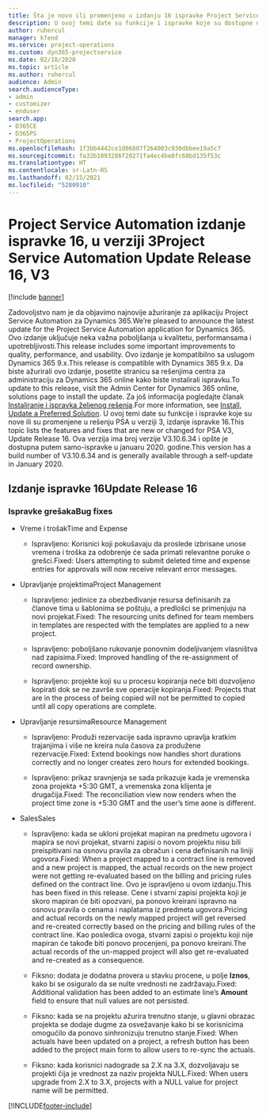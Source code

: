```yaml
---
title: Šta je novo ili promenjeno u izdanju 16 ispravke Project Service Automation verzije 3
description: U ovoj temi date su funkcije i ispravke koje su dostupne u izdanju 16 ispravke za Project Service Automation verzije 3.
author: ruhercul
manager: kfend
ms.service: project-operations
ms.custom: dyn365-projectservice
ms.date: 02/18/2020
ms.topic: article
ms.author: ruhercul
audience: Admin
search.audienceType:
- admin
- customizer
- enduser
search.app:
- D365CE
- D365PS
- ProjectOperations
ms.openlocfilehash: 1f3bb4442ce1d06807f264003c930dbbee19a5c7
ms.sourcegitcommit: fa32b1893286f20271fa4ec4be8fc68bd135f53c
ms.translationtype: HT
ms.contentlocale: sr-Latn-RS
ms.lasthandoff: 02/15/2021
ms.locfileid: "5280910"
---
```

# <a name="project-service-automation-update-release-16-v3"></a><span data-ttu-id="cec9e-103">Project Service Automation izdanje ispravke 16, u verziji 3</span><span class="sxs-lookup"><span data-stu-id="cec9e-103">Project Service Automation Update Release 16, V3</span></span>

[!include [banner](../includes/psa-now-project-operations.md)]

<span data-ttu-id="cec9e-104">Zadovoljstvo nam je da objavimo najnovije ažuriranje za aplikaciju Project Service Automation za Dynamics 365.</span><span class="sxs-lookup"><span data-stu-id="cec9e-104">We’re pleased to announce the latest update for the Project Service Automation application for Dynamics 365.</span></span> <span data-ttu-id="cec9e-105">Ovo izdanje uključuje neka važna poboljšanja u kvalitetu, performansama i upotrebljivosti.</span><span class="sxs-lookup"><span data-stu-id="cec9e-105">This release includes some important improvements to quality, performance, and usability.</span></span>  <span data-ttu-id="cec9e-106">Ovo izdanje je kompatibilno sa uslugom Dynamics 365 9.x.</span><span class="sxs-lookup"><span data-stu-id="cec9e-106">This release is compatible with Dynamics 365 9.x.</span></span> <span data-ttu-id="cec9e-107">Da biste ažurirali ovo izdanje, posetite stranicu sa rešenjima centra za administraciju za Dynamics 365 online kako biste instalirali ispravku.</span><span class="sxs-lookup"><span data-stu-id="cec9e-107">To update to this release, visit the Admin Center for Dynamics 365 online, solutions page to install the update.</span></span> <span data-ttu-id="cec9e-108">Za još informacija pogledajte članak [Instaliranje i ispravka željenog rešenja](https://docs.microsoft.com/dynamics365/project-service/upgrade-psa-home-page).</span><span class="sxs-lookup"><span data-stu-id="cec9e-108">For more information, see [Install, Update a Preferred Solution](https://docs.microsoft.com/dynamics365/project-service/upgrade-psa-home-page).</span></span>
<span data-ttu-id="cec9e-109">U ovoj temi date su funkcije i ispravke koje su nove ili su promenjene u rešenju PSA u verziji 3, izdanje ispravke 16.</span><span class="sxs-lookup"><span data-stu-id="cec9e-109">This topic lists the features and fixes that are new or changed for PSA V3, Update Release 16.</span></span> <span data-ttu-id="cec9e-110">Ova verzija ima broj verzije V3.10.6.34 i opšte je dostupna putem samo-ispravke u januaru 2020. godine.</span><span class="sxs-lookup"><span data-stu-id="cec9e-110">This version has a build number of V3.10.6.34 and is generally available through a self-update in January 2020.</span></span>


## <a name="update-release-16"></a><span data-ttu-id="cec9e-111">Izdanje ispravke 16</span><span class="sxs-lookup"><span data-stu-id="cec9e-111">Update Release 16</span></span>

### <a name="bug-fixes"></a><span data-ttu-id="cec9e-112">Ispravke grešaka</span><span class="sxs-lookup"><span data-stu-id="cec9e-112">Bug fixes</span></span>

-   <span data-ttu-id="cec9e-113">Vreme i trošak</span><span class="sxs-lookup"><span data-stu-id="cec9e-113">Time and Expense</span></span>

    -   <span data-ttu-id="cec9e-114">Ispravljeno: Korisnici koji pokušavaju da proslede izbrisane unose vremena i troška za odobrenje će sada primati relevantne poruke o grešci.</span><span class="sxs-lookup"><span data-stu-id="cec9e-114">Fixed: Users attempting to submit deleted time and expense entries for approvals will now receive relevant error messages.</span></span>

-   <span data-ttu-id="cec9e-115">Upravljanje projektima</span><span class="sxs-lookup"><span data-stu-id="cec9e-115">Project Management</span></span>

    -   <span data-ttu-id="cec9e-116">Ispravljeno: jedinice za obezbeđivanje resursa definisanih za članove tima u šablonima se poštuju, a predlošci se primenjuju na novi projekat.</span><span class="sxs-lookup"><span data-stu-id="cec9e-116">Fixed: The resourcing units defined for team members in templates are respected with the templates are applied to a new project.</span></span>

    -   <span data-ttu-id="cec9e-117">Ispravljeno: poboljšano rukovanje ponovnim dodeljivanjem vlasništva nad zapisima.</span><span class="sxs-lookup"><span data-stu-id="cec9e-117">Fixed: Improved handling of the re-assignment of record ownership.</span></span>

    -   <span data-ttu-id="cec9e-118">Ispravljeno: projekte koji su u procesu kopiranja neće biti dozvoljeno kopirati dok se ne završe sve operacije kopiranja.</span><span class="sxs-lookup"><span data-stu-id="cec9e-118">Fixed: Projects that are in the process of being copied will not be permitted to copied until all copy operations are complete.</span></span>

-   <span data-ttu-id="cec9e-119">Upravljanje resursima</span><span class="sxs-lookup"><span data-stu-id="cec9e-119">Resource Management</span></span>

    -   <span data-ttu-id="cec9e-120">Ispravljeno: Produži rezervacije sada ispravno upravlja kratkim trajanjima i više ne kreira nula časova za produžene rezervacije.</span><span class="sxs-lookup"><span data-stu-id="cec9e-120">Fixed: Extend bookings now handles short durations correctly and no longer creates zero hours for extended bookings.</span></span>

    -   <span data-ttu-id="cec9e-121">Ispravljeno: prikaz sravnjenja se sada prikazuje kada je vremenska zona projekta +5:30 GMT, a vremenska zona klijenta je drugačija.</span><span class="sxs-lookup"><span data-stu-id="cec9e-121">Fixed: The reconciliation view now renders when the project time zone is +5:30 GMT and the user’s time aone is different.</span></span>

-   <span data-ttu-id="cec9e-122">Sales</span><span class="sxs-lookup"><span data-stu-id="cec9e-122">Sales</span></span>

    -   <span data-ttu-id="cec9e-123">Ispravljeno: kada se ukloni projekat mapiran na predmetu ugovora i mapira se novi projekat, stvarni zapisi o novom projektu nisu bili preispitivani na osnovu pravila za obračun i cena definisanih na liniji ugovora.</span><span class="sxs-lookup"><span data-stu-id="cec9e-123">Fixed: When a project mapped to a contract line is removed and a new project is mapped, the actual records on the new project were not getting re-evaluated based on the billing and pricing rules defined on the contract line.</span></span> <span data-ttu-id="cec9e-124">Ovo je ispravljeno u ovom izdanju.</span><span class="sxs-lookup"><span data-stu-id="cec9e-124">This has been fixed in this release.</span></span> <span data-ttu-id="cec9e-125">Cene i stvarni zapisi projekta koji je skoro mapiran će biti opozvani, pa ponovo kreirani ispravno na osnovu pravila o cenama i naplatama iz predmeta ugovora.</span><span class="sxs-lookup"><span data-stu-id="cec9e-125">Pricing and actual records on the newly mapped project will get reversed and re-created correctly based on the pricing and billing rules of the contract line.</span></span> <span data-ttu-id="cec9e-126">Kao posledica ovoga, stvarni zapisi o projektu koji nije mapiran će takođe biti ponovo procenjeni, pa ponovo kreirani.</span><span class="sxs-lookup"><span data-stu-id="cec9e-126">The actual records of the un-mapped project will also get re-evaluated and re-created as a consequence.</span></span>

    -   <span data-ttu-id="cec9e-127">Fiksno: dodata je dodatna provera u stavku procene, u polje **Iznos**, kako bi se osiguralo da se nulte vrednosti ne zadržavaju.</span><span class="sxs-lookup"><span data-stu-id="cec9e-127">Fixed: Additional validation has been added to an estimate line’s **Amount** field to ensure that null values are not persisted.</span></span>

    -   <span data-ttu-id="cec9e-128">Fiksno: kada se na projektu ažurira trenutno stanje, u glavni obrazac projekta se dodaje dugme za osvežavanje kako bi se korisnicima omogućilo da ponovo sinhronizuju trenutno stanje.</span><span class="sxs-lookup"><span data-stu-id="cec9e-128">Fixed: When actuals have been updated on a project, a refresh button has been added to the project main form to allow users to re-sync the actuals.</span></span>

    -   <span data-ttu-id="cec9e-129">Fiksno: kada korisnici nadograde sa 2.X na 3.X, dozvoljavaju se projekti čija je vrednost za naziv projekta NULL.</span><span class="sxs-lookup"><span data-stu-id="cec9e-129">Fixed: When users upgrade from 2.X to 3.X, projects with a NULL value for project name will be permitted.</span></span>



[!INCLUDE[footer-include](../includes/footer-banner.md)]